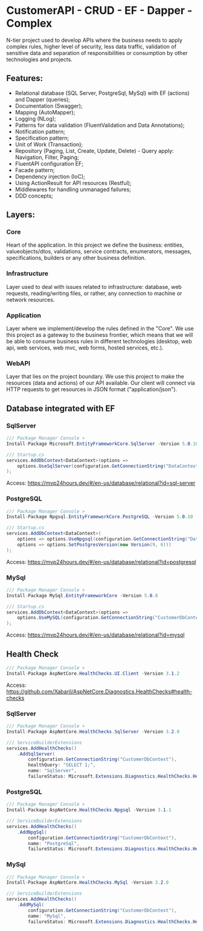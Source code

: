 # CustomerAPI - CRUD - EF - Dapper - Complex
N-tier project used to develop APIs where the business needs to apply complex rules, higher level of security, less data traffic, validation of sensitive data and separation of responsibilities or consumption by other technologies and projects.

## Features:
- Relational database (SQL Server, PostgreSql, MySql) with EF (actions) and Dapper (queries); 
- Documentation (Swagger); 
- Mapping (AutoMapper); 
- Logging (NLog); 
- Patterns for data validation (FluentValidation and Data Annotations);
- Notification pattern;
- Specification pattern;
- Unit of Work (Transaction);
- Repository (Paging, List, Create, Update, Delete) - Query apply: Navigation, Filter, Paging;
- FluentAPI configuration EF;
- Facade pattern;
- Dependency injection (IoC);
- Using ActionResult for API resources (Restful);
- Middlewares for handling unmanaged failures;
- DDD concepts;

## Layers:

### Core
Heart of the application. In this project we define the business: entities, valueobjects/dtos, validations, service contracts, enumerators, messages, specifications, builders or any other business definition.

### Infrastructure
Layer used to deal with issues related to infrastructure: database, web requests, reading/writing files, or rather, any connection to machine or network resources.

### Application
Layer where we implement/develop the rules defined in the "Core". We use this project as a gateway to the business frontier, which means that we will be able to consume business rules in different technologies (desktop, web api, web services, web mvc, web forms, hosted services, etc.).

### WebAPI
Layer that lies on the project boundary. We use this project to make the resources (data and actions) of our API available. Our client will connect via HTTP requests to get resources in JSON format ("application/json").


## Database integrated with EF

### SqlServer

```csharp
/// Package Manager Console >
Install-Package Microsoft.EntityFrameworkCore.SqlServer -Version 5.0.10

/// Startup.cs
services.AddDbContext<DataContext>(options =>
    options.UseSqlServer(configuration.GetConnectionString("DataContext"))
);
```

Access: https://mvp24hours.dev/#/en-us/database/relational?id=sql-server

### PostgreSQL

```csharp
/// Package Manager Console >
Install-Package Npgsql.EntityFrameworkCore.PostgreSQL -Version 5.0.10

/// Startup.cs
services.AddDbContext<DataContext>(
    options => options.UseNpgsql(configuration.GetConnectionString("DataContext"),
    options => options.SetPostgresVersion(new Version(9, 6)))
);
```

Access: https://mvp24hours.dev/#/en-us/database/relational?id=postgresql

### MySql

```csharp
/// Package Manager Console >
Install-Package MySql.EntityFrameworkCore -Version 5.0.8

/// Startup.cs
services.AddDbContext<DataContext>(options =>
    options.UseMySQL(configuration.GetConnectionString("CustomerDbContext"))
);
```

Access: https://mvp24hours.dev/#/en-us/database/relational?id=mysql

## Health Check

```csharp
/// Package Manager Console >
Install-Package AspNetCore.HealthChecks.UI.Client -Version 3.1.2
```

Access: https://github.com/Xabaril/AspNetCore.Diagnostics.HealthChecks#health-checks

### SqlServer

```csharp
/// Package Manager Console >
Install-Package AspNetCore.HealthChecks.SqlServer -Version 3.2.0

/// ServiceBuilderExtensions
services.AddHealthChecks()
	.AddSqlServer(
		configuration.GetConnectionString("CustomerDbContext"),
		healthQuery: "SELECT 1;",
		name: "SqlServer", 
		failureStatus: Microsoft.Extensions.Diagnostics.HealthChecks.HealthStatus.Degraded);

```

### PostgreSQL

```csharp
/// Package Manager Console >
Install-Package AspNetCore.HealthChecks.Npgsql -Version 3.1.1

/// ServiceBuilderExtensions
services.AddHealthChecks()
	.AddNpgSql(
		configuration.GetConnectionString("CustomerDbContext"),
		name: "PostgreSql", 
		failureStatus: Microsoft.Extensions.Diagnostics.HealthChecks.HealthStatus.Degraded);

```

### MySql

```csharp
/// Package Manager Console >
Install-Package AspNetCore.HealthChecks.MySql -Version 3.2.0

/// ServiceBuilderExtensions
services.AddHealthChecks()
	.AddMySql(
		configuration.GetConnectionString("CustomerDbContext"), 
		name: "MySql", 
		failureStatus: Microsoft.Extensions.Diagnostics.HealthChecks.HealthStatus.Degraded);
```
